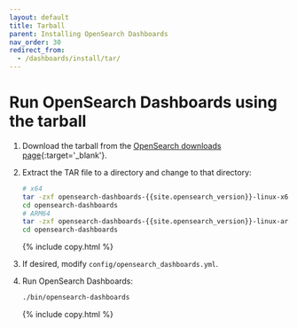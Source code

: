 ```yaml
---
layout: default
title: Tarball
parent: Installing OpenSearch Dashboards
nav_order: 30
redirect_from: 
  - /dashboards/install/tar/
---
```


# Run OpenSearch Dashboards using the tarball

1. Download the tarball from the [OpenSearch downloads page](https://opensearch.org/downloads.html){:target='\_blank'}.

1. Extract the TAR file to a directory and change to that directory:

   ```bash
   # x64
   tar -zxf opensearch-dashboards-{{site.opensearch_version}}-linux-x64.tar.gz
   cd opensearch-dashboards
   # ARM64
   tar -zxf opensearch-dashboards-{{site.opensearch_version}}-linux-arm64.tar.gz
   cd opensearch-dashboards
   ```
   {% include copy.html %}

1. If desired, modify `config/opensearch_dashboards.yml`.

1. Run OpenSearch Dashboards:

   ```bash
   ./bin/opensearch-dashboards
   ```
   {% include copy.html %}

